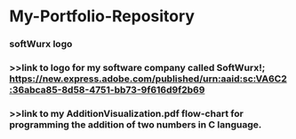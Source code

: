 # My-Portfolio-Repository
### softWurx logo
### >>link to logo for my software company called SoftWurx!; https://new.express.adobe.com/published/urn:aaid:sc:VA6C2:36abca85-8d58-4751-bb73-9f616d9f2b69 
### >>link to my AdditionVisualization.pdf flow-chart for programming the addition of two numbers in C language.
